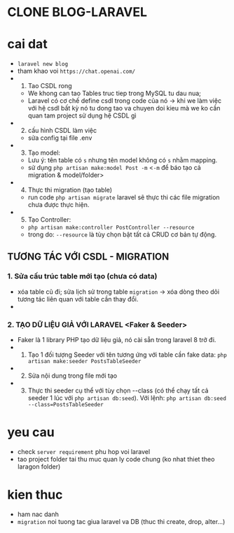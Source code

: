 # CLONE BLOG-LARAVEL

# cai dat

-   `laravel new blog`
-   tham khao voi `https://chat.openai.com/`
-   1. Tao CSDL rong
    -   We khong can tao Tables truc tiep trong MySQL tu dau nua;
    -   Laravel có cơ chế define csdl trong code của nó -> khi we làm việc với hệ csdl bất kỳ nó tu dong tao va chuyen doi kieu mà we ko cần quan tam project sử dụng hệ CSDL gì
-   2. cấu hình CSDL làm việc
    -   sửa config tại file .env
-   3. Tạo model:
    -   Lưu ý: tên table có `s` nhưng tên model không có `s` nhằm mapping.
    -   sử dụng `php artisan make:model Post -m` <`-m` để báo tạo cả migration & model/folder>
-   4. Thực thi migration (tạo table)
    -   run code `php artisan migrate` laravel sẽ thực thi các file migration chưa được thực hiện.
-   5. Tạo Controller:
    -   `php artisan make:controller PostController --resource`
    -   trong do: `--resource` là tùy chọn bật tất cả CRUD cơ bản tự động.

## TƯƠNG TÁC VỚI CSDL - MIGRATION

### 1. Sửa cấu trúc table mới tạo (chưa có data)

-   xóa table cũ đi; sửa lịch sử trong table `migration` -> xóa dòng theo dõi tương tác liên quan với table cần thay đổi.
-

### 2. TẠO DỮ LIỆU GIẢ VỚI LARAVEL <Faker & Seeder>

-   Faker là 1 library PHP tạo dữ liệu giả, nó cài sẵn trong laravel 8 trở đi.
-   1. Tạo 1 đối tượng Seeder với tên tương ứng với table cần fake data:
       `php artisan make:seeder PostsTableSeeder`
-   2. Sửa nội dung trong file mới tạo
-   3. Thực thi seeder cụ thể với tùy chọn --class (có thể chạy tất cả seeder 1 lúc với `php artisan db:seed`). Với lệnh:
       `php artisan db:seed --class=PostsTableSeeder`

# yeu cau

-   check `server requirement` phu hop voi laravel
-   tao project folder tai thu muc quan ly code chung (ko nhat thiet theo laragon folder)

# kien thuc

-   ham nac danh
-   `migration` noi tuong tac giua laravel va DB (thuc thi create, drop, alter...)

